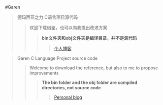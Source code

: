 #Garen
> 德玛西亚之力 C语言项目源代码
>> 欢迎下载借鉴，也可以向我提出改进方案
>>> **bin文件夹和obj文件夹是编译目录，并不是源代码**
>>>>[个人博客](http://www.heliumt.info)    

> Garen C Language Project source code
>> Welcome to download the reference, but also to me to propose improvements
>>> **The bin folder and the obj folder are compiled directories, not source code**
>>>> [Personal blog](http://www.heliumt.info)
